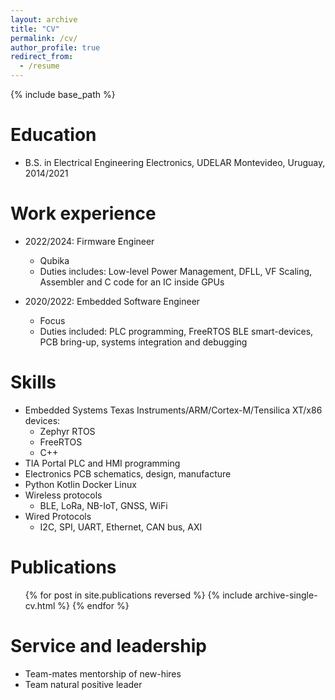 ```yaml
---
layout: archive
title: "CV"
permalink: /cv/
author_profile: true
redirect_from:
  - /resume
---
```


{% include base_path %}

Education
======
* B.S. in Electrical Engineering Electronics, UDELAR Montevideo, Uruguay, 2014/2021

Work experience
======
* 2022/2024: Firmware Engineer
  * Qubika
  * Duties includes: Low-level Power Management, DFLL, VF Scaling, Assembler and C code for an IC inside GPUs

* 2020/2022: Embedded Software Engineer
  * Focus
  * Duties included: PLC programming, FreeRTOS BLE smart-devices, PCB bring-up, systems integration and debugging
  
Skills
======
* Embedded Systems Texas Instruments/ARM/Cortex-M/Tensilica XT/x86 devices:
  * Zephyr RTOS
  * FreeRTOS
  * C++
* TIA Portal PLC and HMI programming
* Electronics PCB schematics, design, manufacture
* Python Kotlin Docker Linux
* Wireless protocols
  * BLE, LoRa, NB-IoT, GNSS, WiFi
* Wired Protocols
  * I2C, SPI, UART, Ethernet, CAN bus, AXI

Publications
======
  <ul>{% for post in site.publications reversed %}
    {% include archive-single-cv.html %}
  {% endfor %}</ul>
  
Service and leadership
======
* Team-mates mentorship of new-hires
* Team natural positive leader
